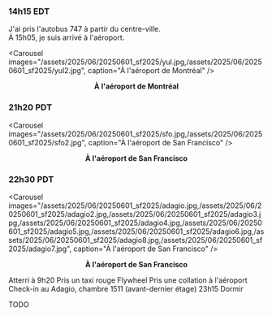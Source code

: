 ### 14h15 EDT
J'ai pris l'autobus 747 à partir du centre-ville.  
À 15h05, je suis arrivé à l'aéroport.

<Carousel
    images="/assets/2025/06/20250601_sf2025/yul.jpg,/assets/2025/06/20250601_sf2025/yul2.jpg",
    caption="À l'aéroport de Montréal"
/>
<p align="center"><b>À l'aéroport de Montréal</b></p>

### 21h20 PDT

<Carousel
    images="/assets/2025/06/20250601_sf2025/sfo.jpg,/assets/2025/06/20250601_sf2025/sfo2.jpg",
    caption="À l'aéroport de San Francisco"
/>
<p align="center"><b>À l'aéroport de San Francisco</b></p>

### 22h30 PDT



<Carousel
    images="/assets/2025/06/20250601_sf2025/adagio.jpg,/assets/2025/06/20250601_sf2025/adagio2.jpg,/assets/2025/06/20250601_sf2025/adagio3.jpg,/assets/2025/06/20250601_sf2025/adagio4.jpg,/assets/2025/06/20250601_sf2025/adagio5.jpg,/assets/2025/06/20250601_sf2025/adagio6.jpg,/assets/2025/06/20250601_sf2025/adagio8.jpg,/assets/2025/06/20250601_sf2025/adagio7.jpg",
    caption="À l'aéroport de San Francisco"
/>
<p align="center"><b>À l'aéroport de San Francisco</b></p>

Atterri à 9h20
Pris un taxi rouge Flywheel
Pris une collation à l'aéroport
Check-in au Adagio, chambre 1511 (avant-dernier étage)
23h15 Dormir

TODO
